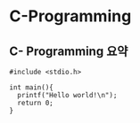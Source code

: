C-Programming
=============
C- Programming 요약
------------------


```c99
#include <stdio.h>

int main(){
  printf("Hello world!\n");
  return 0;
}
```

